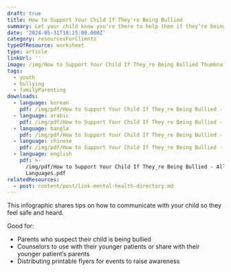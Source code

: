 ```yaml
---
draft: true
title: How to Support Your Child If They're Being Bullied
summary: Let your child know you’re there to help them if they’re being bullied.
date: '2024-05-31T18:15:00.000Z'
category: resourcesForClients
typeOfResource: worksheet
type: article
linkUrl: ''
image: /img/How to Support Your Child If They_re Being Bullied Thumbnail.png
tags:
  - youth
  - bullying
  - familyParenting
downloads:
  - language: korean
    pdf: /img/pdf/How to Support Your Child If They_re Being Bullied - Korean.pdf
  - language: arabic
    pdf: /img/pdf/How to Support Your Child If They_re Being Bullied - Arabic.pdf
  - language: bangla
    pdf: /img/pdf/How to Support Your Child If They_re Being Bullied - Bangla.pdf
  - language: chinese
    pdf: /img/pdf/How to Support Your Child If They_re Being Bullied - Chinese.pdf
  - language: english
    pdf: >-
      /img/pdf/How to Support Your Child If They_re Being Bullied - All
      Languages.pdf
relatedResources:
  - post: content/post/link-mental-health-directory.md
---
```



This infographic shares tips on how to communicate with your child so they feel safe and heard.

Good for:

* Parents who suspect their child is being bullied
* Counselors to use with their younger patients or share with their younger patient’s parents
* Distributing printable flyers for events to raise awareness

